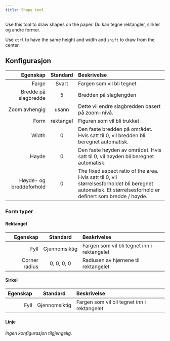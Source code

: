 ```yaml
---
title: Shape tool
---
```


Use this tool to draw shapes on the paper.
Du kan tegne rektangler, sirkler og andre former.

Use `ctrl` to have the same height and width and `shift` to draw from the center.

## Konfigurasjon

|                Egenskap |  Standard | Beskrivelse                                                                                                                                                                                                |
| ----------------------: | :-------: | :--------------------------------------------------------------------------------------------------------------------------------------------------------------------------------------------------------- |
|                   Farge |   Svart   | Fargen som vil bli tegnet                                                                                                                                                                                  |
|    Bredde på slagbredde |     5     | Bredden på slaglengden                                                                                                                                                                                     |
|           Zoom avhengig |   usann   | Dette vil endre slagbredden basert på zoom-nivå.                                                                                                                                           |
|                    Form | rektangel | Figuren som vil bli trukket                                                                                                                                                                                |
|                   Width |     0     | Den faste bredden på området. Hvis satt til 0, vil bredden bli beregnet automatisk.                                                                                        |
|                   Høyde |     0     | Den faste høyden av området. Hvis satt til 0, vil høyden bli beregnet automatisk.                                                                                          |
| Høyde- og breddeforhold |     0     | The fixed aspect ratio of the area. Hvis satt til 0, vil størrelsesforholdet bli beregnet automatisk. Et størrelsesforhold er definert som bredde / høyde. |

### Form typer

#### Rektangel

|      Egenskap |    Standard   | Beskrivelse                                 |
| ------------: | :-----------: | :------------------------------------------ |
|          Fyll | Gjennomsiktig | Fargen som vil bli tegnet inn i rektangelet |
| Corner radius |   0, 0, 0, 0  | Radiusen av hjørnene til rektangelet        |

#### Sirkel

| Egenskap |    Standard   | Beskrivelse                                 |
| -------: | :-----------: | :------------------------------------------ |
|     Fyll | Gjennomsiktig | Fargen som vil bli tegnet inn i rektangelet |

#### Linje

_Ingen konfigurasjon tilgjengelig._
